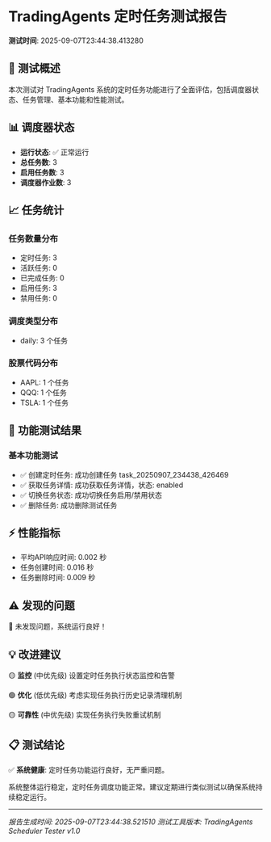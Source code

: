 
# TradingAgents 定时任务测试报告

**测试时间**: 2025-09-07T23:44:38.413280

## 🎯 测试概述

本次测试对 TradingAgents 系统的定时任务功能进行了全面评估，包括调度器状态、任务管理、基本功能和性能测试。

## 📊 调度器状态

- **运行状态**: ✅ 正常运行
- **总任务数**: 3
- **启用任务数**: 3
- **调度器作业数**: 3

## 📈 任务统计

### 任务数量分布
- 定时任务: 3
- 活跃任务: 0
- 已完成任务: 0
- 启用任务: 3
- 禁用任务: 0

### 调度类型分布
- daily: 3 个任务

### 股票代码分布
- AAPL: 1 个任务
- QQQ: 1 个任务
- TSLA: 1 个任务

## 🧪 功能测试结果

### 基本功能测试
- ✅ 创建定时任务: 成功创建任务 task_20250907_234438_426469
- ✅ 获取任务详情: 成功获取任务详情，状态: enabled
- ✅ 切换任务状态: 成功切换任务启用/禁用状态
- ✅ 删除任务: 成功删除测试任务


## ⚡ 性能指标

- 平均API响应时间: 0.002 秒
- 任务创建时间: 0.016 秒
- 任务删除时间: 0.009 秒

## ⚠️ 发现的问题

🎉 未发现问题，系统运行良好！

## 💡 改进建议

🟡 **监控** (中优先级)
   设置定时任务执行状态监控和告警

🟢 **优化** (低优先级)
   考虑实现任务执行历史记录清理机制

🟡 **可靠性** (中优先级)
   实现任务执行失败重试机制


## 📋 测试结论

✅ **系统健康**: 定时任务功能运行良好，无严重问题。

系统整体运行稳定，定时任务调度功能正常。建议定期进行类似测试以确保系统持续稳定运行。

---
*报告生成时间: 2025-09-07T23:44:38.521510*
*测试工具版本: TradingAgents Scheduler Tester v1.0*
